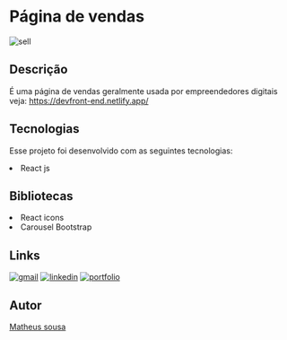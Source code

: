 # Página de vendas 


![sell](https://user-images.githubusercontent.com/110907635/201106277-7052edc3-8de0-4015-b5b7-a1f02d1b6c68.png)

## Descrição

É uma página de vendas geralmente usada por empreendedores digitais
<br/>
veja: https://devfront-end.netlify.app/

## Tecnologias

Esse projeto foi desenvolvido com as seguintes tecnologias:

<li>React js</li>

## Bibliotecas

<li>React icons</li>
<li>Carousel Bootstrap</li>

## Links

[![gmail](https://img.shields.io/badge/Gmail-D14836?style=for-the-badge&logo=gmail&logoColor=white)](mailto:matheus.dev100@gmail.com)
[![linkedin](https://img.shields.io/badge/LinkedIn-0077B5?style=for-the-badge&logo=linkedin&logoColor=white)](https://www.linkedin.com/in/matheus-sousa-0134a4203/)
[![portfolio](https://img.shields.io/badge/portfolio-15211b?style=for-the-badge&logo=myportfolio&logoColor=white)](https://matheus-sousa1.github.io/Portfolio/)

## Autor

[Matheus sousa](https://github.com/matheus-sousa1)
